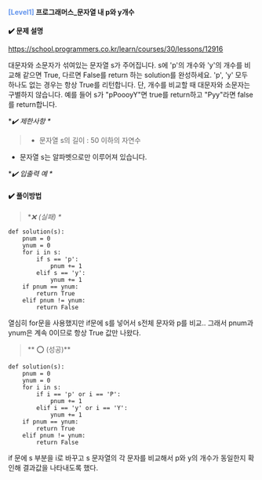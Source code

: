 <h4 id="span-stylecolor-6495edlevel1span-프로그래머스_문자열-내-p와-y개수"><span style="color: #6495ED;"><strong>[Level1]</strong></span> 프로그래머스_문자열 내 p와 y개수</h4>
<p><strong>✔️ 문제 설명</strong></p>
<p><a href="https://school.programmers.co.kr/learn/courses/30/lessons/12916">https://school.programmers.co.kr/learn/courses/30/lessons/12916</a></p>
<blockquote>
</blockquote>
<p>대문자와 소문자가 섞여있는 문자열 s가 주어집니다. s에 'p'의 개수와 'y'의 개수를 비교해 같으면 True, 다르면 False를 return 하는 solution를 완성하세요. 'p', 'y' 모두 하나도 없는 경우는 항상 True를 리턴합니다. 단, 개수를 비교할 때 대문자와 소문자는 구별하지 않습니다.
예를 들어 s가 &quot;pPoooyY&quot;면 true를 return하고 &quot;Pyy&quot;라면 false를 return합니다.</p>
<p>*<em>✔️ 제한사항 *</em></p>
<blockquote>
<ul>
<li>문자열 s의 길이 : 50 이하의 자연수</li>
</ul>
</blockquote>
<ul>
<li>문자열 s는 알파벳으로만 이루어져 있습니다.</li>
</ul>
<p>*<em>✔️ 입출력 예 *</em>
<img alt="" src="https://velog.velcdn.com/images/mabari/post/b9355db6-97a0-49cb-b2f7-b48d4dcbb432/image.png" /></p>
<h4 id="✔️-풀이방법"><strong>✔️ 풀이방법</strong></h4>
<blockquote>
<p>*<em>❌ (실패) *</em></p>
</blockquote>
<pre><code class="language-python">def solution(s):
    pnum = 0
    ynum = 0
    for i in s:
        if s == 'p':
            pnum += 1
        elif s == 'y':
            ynum += 1
    if pnum == ynum:
        return True
    elif pnum != ynum:
        return False
</code></pre>
<p>열심히 for문을 사용했지만 if문에 s를 넣어서 s전체 문자와 p를 비교..
그래서 pnum과 ynum은 계속 0이므로 항상 True 값만 나왔다.</p>
<blockquote>
<p>** ⭕ (성공)**</p>
</blockquote>
<pre><code class="language-python">def solution(s):
    pnum = 0
    ynum = 0
    for i in s:
        if i == 'p' or i == 'P':
            pnum += 1
        elif i == 'y' or i == 'Y':
            ynum += 1
    if pnum == ynum:
        return True
    elif pnum != ynum:
        return False</code></pre>
<p>if 문에 s 부분을 i로 바꾸고 s 문자열의 각 문자를 비교해서 p와 y의 개수가 동일한지 확인해 결과값을 나타내도록 했다.  </p>